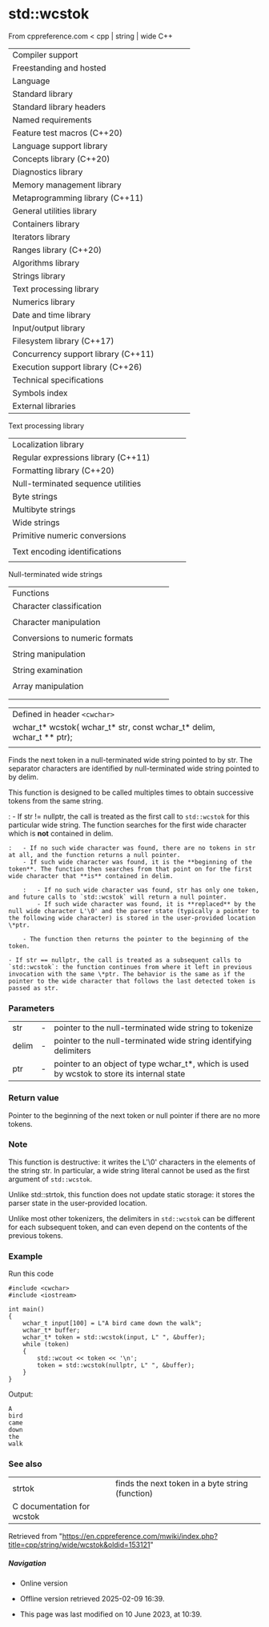 # std::wcstok

From cppreference.com
< cpp‎ | string‎ | wide
C++

|  |  |  |  |  |
| --- | --- | --- | --- | --- |
| Compiler support | | | | |
| Freestanding and hosted | | | | |
| Language | | | | |
| Standard library | | | | |
| Standard library headers | | | | |
| Named requirements | | | | |
| Feature test macros (C++20) | | | | |
| Language support library | | | | |
| Concepts library (C++20) | | | | |
| Diagnostics library | | | | |
| Memory management library | | | | |
| Metaprogramming library (C++11) | | | | |
| General utilities library | | | | |
| Containers library | | | | |
| Iterators library | | | | |
| Ranges library (C++20) | | | | |
| Algorithms library | | | | |
| Strings library | | | | |
| Text processing library | | | | |
| Numerics library | | | | |
| Date and time library | | | | |
| Input/output library | | | | |
| Filesystem library (C++17) | | | | |
| Concurrency support library (C++11) | | | | |
| Execution support library (C++26) | | | | |
| Technical specifications | | | | |
| Symbols index | | | | |
| External libraries | | | | |

Text processing library

|  |  |  |  |  |
| --- | --- | --- | --- | --- |
| Localization library | | | | |
| Regular expressions library (C++11) | | | | |
| Formatting library (C++20) | | | | |
| Null-terminated sequence utilities | | | | |
| Byte strings | | | | |
| Multibyte strings | | | | |
| Wide strings | | | | |
| Primitive numeric conversions | | | | |
| |  |  |  |  |  | | --- | --- | --- | --- | --- | | to_chars(C++17) | | | | | | to_chars_result(C++17) | | | | | | from_chars(C++17) | | | | | | from_chars_result(C++17) | | | | | | chars_format(C++17) | | | | | |
| Text encoding identifications | | | | |
| |  |  |  |  |  | | --- | --- | --- | --- | --- | | text_encoding(C++26) | | | | | |

Null-terminated wide strings

|  |  |  |  |  |
| --- | --- | --- | --- | --- |
| Functions | | | | |
| Character classification | | | | |
| |  |  |  |  |  | | --- | --- | --- | --- | --- | | iswalnum | | | | | | iswalpha | | | | | | iswlower | | | | | | iswupper | | | | | | iswdigit | | | | | | iswxdigit | | | | | | wctype | | | | | | |  |  |  |  |  | | --- | --- | --- | --- | --- | | iswblank(C++11) | | | | | | iswctype | | | | | | iswcntrl | | | | | | iswgraph | | | | | | iswspace | | | | | | iswprint | | | | | | iswpunct | | | | | |
| Character manipulation | | | | |
| |  |  |  |  |  | | --- | --- | --- | --- | --- | | towlower | | | | | | towupper | | | | | | |  |  |  |  |  | | --- | --- | --- | --- | --- | | towctrans | | | | | | wctrans | | | | | |
| Conversions to numeric formats | | | | |
| |  |  |  |  |  | | --- | --- | --- | --- | --- | | wcstolwcstoll(C++11) | | | | | | wcstofwcstodwcstold(C++11)(C++11) | | | | | | |  |  |  |  |  | | --- | --- | --- | --- | --- | | wcstoulwcstoull(C++11) | | | | | | wcstoimaxwcstouimax(C++11)(C++11) | | | | | |  | | | | | |
| String manipulation | | | | |
| |  |  |  |  |  | | --- | --- | --- | --- | --- | | wcslen | | | | | | wcscmp | | | | | | wcscoll | | | | | | wcsncmp | | | | | | wcschr | | | | | | wcsrchr | | | | | | |  |  |  |  |  | | --- | --- | --- | --- | --- | | wcspbrk | | | | | | wcsspn | | | | | | wcscspn | | | | | | wcsstr | | | | | | ****wcstok**** | | | | | |  | | | | | |
| String examination | | | | |
| |  |  |  |  |  | | --- | --- | --- | --- | --- | | wcscpy | | | | | | wcsncpy | | | | | | wcsxfrm | | | | | | |  |  |  |  |  | | --- | --- | --- | --- | --- | | wcscat | | | | | | wcsncat | | | | | |  | | | | | |
| Array manipulation | | | | |
| |  |  |  |  |  | | --- | --- | --- | --- | --- | | wmemcpy | | | | | | wmemmove | | | | | | wmemcmp | | | | | | |  |  |  |  |  | | --- | --- | --- | --- | --- | | wmemchr | | | | | | wmemset | | | | | |  | | | | | |
| |  |  |  |  |  | | --- | --- | --- | --- | --- | | Types | | | | | | wctrans_t | | | | | | wctype_t | | | | | | wint_t | | | | | | |  |  |  |  |  | | --- | --- | --- | --- | --- | | Macros | | | | | | WCHAR_MIN WCHAR_MAX WEOF | | | | | |

|  |  |  |
| --- | --- | --- |
| Defined in header `<cwchar>` |  |  |
| wchar_t\* wcstok( wchar_t\* str, const wchar_t\* delim, wchar_t \*\* ptr); |  |  |
|  |  |  |

Finds the next token in a null-terminated wide string pointed to by str. The separator characters are identified by null-terminated wide string pointed to by delim.

 This function is designed to be called multiples times to obtain successive tokens from the same string.

:   - If str != nullptr, the call is treated as the first call to `std::wcstok` for this particular wide string. The function searches for the first wide character which is **not** contained in delim.

    :   - If no such wide character was found, there are no tokens in str at all, and the function returns a null pointer.
        - If such wide character was found, it is the **beginning of the token**. The function then searches from that point on for the first wide character that **is** contained in delim.

        :   - If no such wide character was found, str has only one token, and future calls to `std::wcstok` will return a null pointer.
            - If such wide character was found, it is **replaced** by the null wide character L'\0' and the parser state (typically a pointer to the following wide character) is stored in the user-provided location \*ptr.

        - The function then returns the pointer to the beginning of the token.

    - If str == nullptr, the call is treated as a subsequent calls to `std::wcstok`: the function continues from where it left in previous invocation with the same \*ptr. The behavior is the same as if the pointer to the wide character that follows the last detected token is passed as str.

### Parameters

|  |  |  |
| --- | --- | --- |
| str | - | pointer to the null-terminated wide string to tokenize |
| delim | - | pointer to the null-terminated wide string identifying delimiters |
| ptr | - | pointer to an object of type wchar_t\*, which is used by wcstok to store its internal state |

### Return value

Pointer to the beginning of the next token or null pointer if there are no more tokens.

### Note

This function is destructive: it writes the L'\0' characters in the elements of the string str. In particular, a wide string literal cannot be used as the first argument of `std::wcstok`.

Unlike std::strtok, this function does not update static storage: it stores the parser state in the user-provided location.

Unlike most other tokenizers, the delimiters in `std::wcstok` can be different for each subsequent token, and can even depend on the contents of the previous tokens.

### Example

Run this code

```
#include <cwchar>
#include <iostream>
 
int main()
{
    wchar_t input[100] = L"A bird came down the walk";
    wchar_t* buffer;
    wchar_t* token = std::wcstok(input, L" ", &buffer);
    while (token)
    {
        std::wcout << token << '\n';
        token = std::wcstok(nullptr, L" ", &buffer);
    }
}

```

Output:

```
A
bird
came
down
the
walk

```

### See also

|  |  |
| --- | --- |
| strtok | finds the next token in a byte string   (function) |
| C documentation for wcstok | |

Retrieved from "<https://en.cppreference.com/mwiki/index.php?title=cpp/string/wide/wcstok&oldid=153121>"

##### Navigation

- Online version
- Offline version retrieved 2025-02-09 16:39.

- This page was last modified on 10 June 2023, at 10:39.